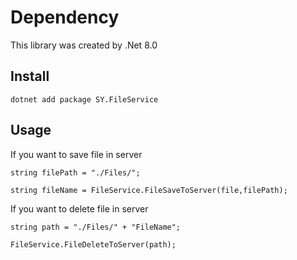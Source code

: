 # Dependency
This library was created by .Net 8.0

## Install
``` 
dotnet add package SY.FileService
``` 
## Usage
If you want to save file in server

``` 
string filePath = "./Files/";

string fileName = FileService.FileSaveToServer(file,filePath);
```
If you want to delete file in server
```
string path = "./Files/" + "FileName";

FileService.FileDeleteToServer(path);
```
